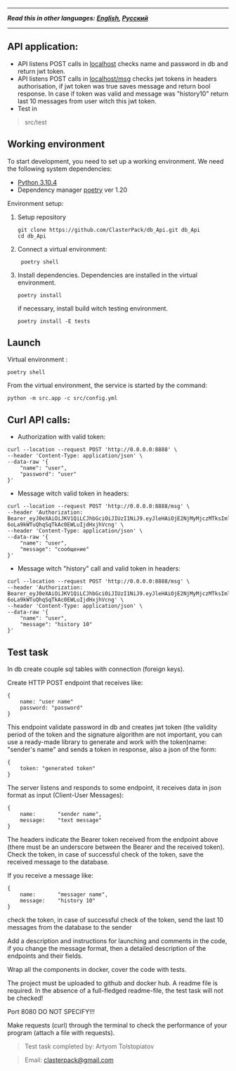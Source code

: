 ***
**_Read this in other languages: [English](README.eu.md), [Русский](README.md)_**
***

## API application:
 - API listens POST calls in [localhost](http://0.0.0.0:8888) checks name and password in db and return jwt token.
 - API listens POST calls in [localhost/msg](http://0.0.0.0:8888/msg) checks jwt tokens in headers authorisation,
if jwt token was true saves message and return bool response. In case if token was valid and message was "history10"
return last 10 messages from user witch this jwt token.
 - Test in 
>src/test

## Working environment
To start development, you need to set up a working environment. We need the following system dependencies:
- [Python 3.10.4](https://www.python.org/downloads/release/python-3104/)
- Dependency manager [poetry](https://python-poetry.org/docs/#installing-with-the-official-installer) ver 1.20

Environment setup:
1. Setup repository
   ```shell script
   git clone https://github.com/ClasterPack/db_Api.git db_Api
   cd db_Api
   ```
2. Connect a virtual environment:
   ```shell script
    poetry shell
   ```
3. Install dependencies. Dependencies are installed in the virtual environment.
    ```shell script
    poetry install
   ```
   if necessary, install build witch testing environment.
    ```shell script
    poetry install -E tests
   ```

## Launch

Virtual environment :
   ```shell script
   poetry shell
   ```

From the virtual environment, the service is started by the command:
   ```shell script
   python -m src.app -c src/config.yml
   ```

## Curl API calls:

- Authorization with valid token:
```
curl --location --request POST 'http://0.0.0.0:8888' \
--header 'Content-Type: application/json' \
--data-raw '{
    "name": "user",
    "password": "user"
}'
```

- Message witch valid token in headers:

```
curl --location --request POST 'http://0.0.0.0:8888/msg' \
--header 'Authorization: Bearer_eyJ0eXAiOiJKV1QiLCJhbGciOiJIUzI1NiJ9.eyJleHAiOjE2NjMyMjczMTksImlhdCI6MTY2MjM2MzMxOSwiaXNzIjoiemtrIiwibmFtZSI6InVzZXIifQ.daJTLqiR-6oLa9kWTuQhqSqTkAc0EWLuIjdHxjhVcng' \
--header 'Content-Type: application/json' \
--data-raw '{
    "name": "user",
    "message": "сообщение"
}'
```

- Message witch "history" call and valid token in headers:
```
curl --location --request POST 'http://0.0.0.0:8888/msg' \
--header 'Authorization: Bearer_eyJ0eXAiOiJKV1QiLCJhbGciOiJIUzI1NiJ9.eyJleHAiOjE2NjMyMjczMTksImlhdCI6MTY2MjM2MzMxOSwiaXNzIjoiemtrIiwibmFtZSI6InVzZXIifQ.daJTLqiR-6oLa9kWTuQhqSqTkAc0EWLuIjdHxjhVcng' \
--header 'Content-Type: application/json' \
--data-raw '{
    "name": "user",
    "message": "history 10"
}'
```
## Test task

In db create couple sql tables with connection (foreign keys).

Create HTTP POST endpoint that receives like:
```
{
    name: "user name" 
    password: "password" 
}
```
This endpoint validate password in db and creates jwt token 
(the validity period of the token and the signature algorithm are not important,
you can use a ready-made library to generate and work with the token)name: "sender's name"
and sends a token in response, also a json of the form:
```
{
    token: "generated token" 
}
```
The server listens and responds to some endpoint, it receives data in json format as input (Client-User Messages):

~~~
{
    name:       "sender name",
    message:    "text message"
}
~~~

The headers indicate the Bearer token received from the endpoint above (there must be an underscore between the Bearer and the received token).
Check the token, in case of successful check of the token, save the received message to the database.

If you receive a message like:
```
{
    name:       "messager name",
    message:    "history 10"
}
```
check the token, in case of successful check of the token, send the last 10 messages from the database to the sender


Add a description and instructions for launching and comments in the code, if you change the message format, then a detailed description of the endpoints and their fields.

Wrap all the components in docker, cover the code with tests.

The project must be uploaded to github and docker hub. A readme file is required.
In the absence of a full-fledged readme-file, the test task will not be checked!

Port 8080 DO NOT SPECIFY!!!


Make requests (curl) through the terminal to check the performance of your program (attach a file with requests).

>Test task completed by: Artyom Tolstopiatov

>Email: clasterpack@gmail.com
